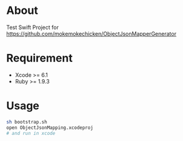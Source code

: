About
=====

Test Swift Project for https://github.com/mokemokechicken/ObjectJsonMapperGenerator

Requirement
========

* Xcode >= 6.1
* Ruby >= 1.9.3

Usage
========

```sh
sh bootstrap.sh
open ObjectJsonMapping.xcodeproj
# and run in xcode
```
